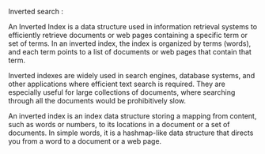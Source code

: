 Inverted search :

An Inverted Index is a data structure used in information retrieval systems to efficiently retrieve documents or web pages containing a specific term or set of terms. In an inverted index, the index is organized by terms (words), and each term points to a list of documents or web pages that contain that term.

Inverted indexes are widely used in search engines, database systems, and other applications where efficient text search is required. They are especially useful for large collections of documents, where searching through all the documents would be prohibitively slow.

An inverted index is an index data structure storing a mapping from content, such as words or numbers, to its locations in a document or a set of documents. In simple words, it is a hashmap-like data structure that directs you from a word to a document or a web page.
